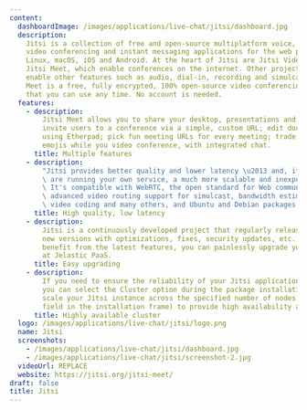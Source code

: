 ```yaml
---
content:
  dashboardImage: /images/applications/live-chat/jitsi/dashboard.jpg
  description:
    Jitsi is a collection of free and open-source multiplatform voice,
    video conferencing and instant messaging applications for the web platform, Windows,
    Linux, macOS, iOS and Android. At the heart of Jitsi are Jitsi Videobridge and
    Jitsi Meet, which enable conferences on the internet. Other projects in the community
    enable other features such as audio, dial-in, recording and simulcasting. Jitsi
    Meet is a free, fully encrypted, 100% open-source video conferencing solution
    that you can use any time. No account is needed.
  features:
    - description:
        Jitsi Meet allows you to share your desktop, presentations and more;
        invite users to a conference via a simple, custom URL; edit documents together
        using Etherpad; pick fun meeting URLs for every meeting; trade messages and
        emojis while you video conference, with integrated chat.
      title: Multiple features
    - description:
        "Jitsi provides better quality and lower latency \u2013 and, if you\
        \ are running your own service, a much more scalable and inexpensive solution.\
        \ It's compatible with WebRTC, the open standard for Web communication. There's\
        \ advanced video routing support for simulcast, bandwidth estimations, scalable\
        \ video coding and many others, and Ubuntu and Debian packages for easy installation."
      title: High quality, low latency
    - description:
        Jitsi is a continuously developed project that regularly releases
        new versions with optimizations, fixes, security updates, etc. If you want to
        benefit from the latest features, you can painlessly upgrade your Jitsi environment
        at Jelastic PaaS.
      title: Easy upgrading
    - description:
        If you need to ensure the reliability of your Jitsi application,
        you can select the Cluster option during the package installation. It will automatically
        scale your Jitsi instance across the specified number of nodes (the Shards Number
        field in the installation frame) to provide high availability and boost performance.
      title: Highly available cluster
  logo: /images/applications/live-chat/jitsi/logo.png
  name: Jitsi
  screenshots:
    - /images/applications/live-chat/jitsi/dashboard.jpg
    - /images/applications/live-chat/jitsi/screenshot-2.jpg
  videoUrl: REPLACE
  website: https://jitsi.org/jitsi-meet/
draft: false
title: Jitsi
---
```

